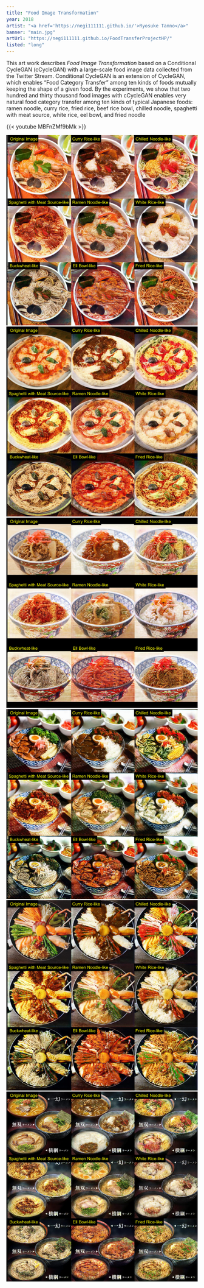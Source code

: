 ```yaml
---
title: "Food Image Transformation"
year: 2018
artist: "<a href='https://negi111111.github.io/'>Ryosuke Tanno</a>"
banner: "main.jpg"
artUrl: "https://negi111111.github.io/FoodTransferProjectHP/"
listed: "long"
---
```


This art work describes *Food Image Transformation* based on a Conditional
CycleGAN (cCycleGAN) with a large-scale food image data collected from the
Twitter Stream. Conditional CycleGAN is an extension of CycleGAN, which enables
“Food Category Transfer” among ten kinds of foods mutually keeping the shape of
a given food. By the experiments, we show that two hundred and thirty thousand
food images with cCycleGAN enables very natural food category transfer among
ten kinds of typical Japanese foods: ramen noodle, curry rice, fried rice, beef
rice bowl, chilled noodle, spaghetti with meat source, white rice, eel bowl,
and fried noodle


{{< youtube MBFnZMf9bMk >}}

![food image transformation](1.jpg)
![food image transformation](2.jpg)
![food image transformation](3.jpg)
![food image transformation](4.jpg)
![food image transformation](5.jpg)
![food image transformation](6.jpg)
